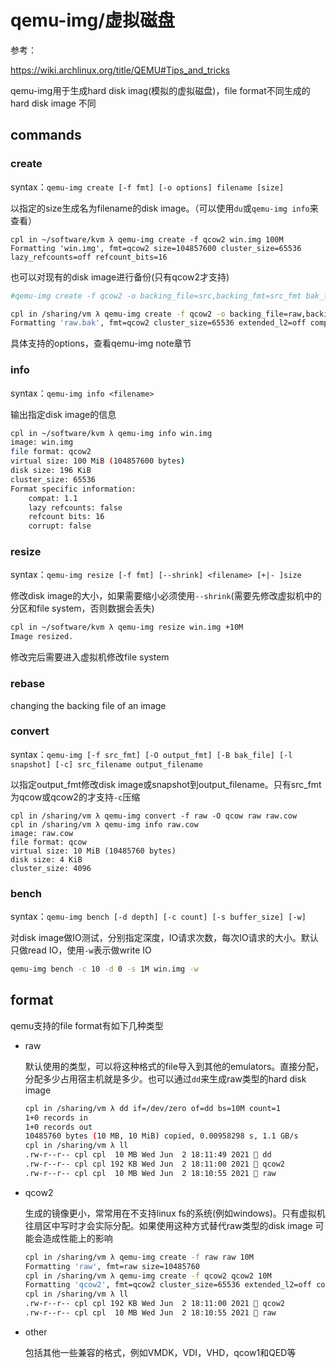 # qemu-img/虚拟磁盘

参考：

https://wiki.archlinux.org/title/QEMU#Tips_and_tricks

qemu-img用于生成hard disk imag(模拟的虚拟磁盘)，file format不同生成的hard disk image 不同

## commands

### create

syntax：`qemu-img create [-f fmt] [-o options] filename [size]`

以指定的size生成名为filename的disk image。（可以使用`du`或`qemu-img info`来查看）

```
cpl in ~/software/kvm λ qemu-img create -f qcow2 win.img 100M
Formatting 'win.img', fmt=qcow2 size=104857600 cluster_size=65536 lazy_refcounts=off refcount_bits=16
```

也可以对现有的disk image进行备份(只有qcow2才支持)

```bash
#qemu-img create -f qcow2 -o backing_file=src,backing_fmt=src_fmt bak_file

cpl in /sharing/vm λ qemu-img create -f qcow2 -o backing_file=raw,backing_fmt=raw raw.bak
Formatting 'raw.bak', fmt=qcow2 cluster_size=65536 extended_l2=off compression_type=zlib size=10485760 backing_file=raw backing_fmt=raw lazy_refcounts=off refcount_bits=16
```

具体支持的options，查看qemu-img note章节

### info

syntax：`qemu-img info <filename>`

输出指定disk image的信息

```bash
cpl in ~/software/kvm λ qemu-img info win.img 
image: win.img
file format: qcow2
virtual size: 100 MiB (104857600 bytes)
disk size: 196 KiB
cluster_size: 65536
Format specific information:
    compat: 1.1
    lazy refcounts: false
    refcount bits: 16
    corrupt: false
```

### resize

syntax：`qemu-img resize [-f fmt] [--shrink] <filename> [+|- ]size`

修改disk image的大小，如果需要缩小必须使用`--shrink`(需要先修改虚拟机中的分区和file system，否则数据会丢失)

```bash
cpl in ~/software/kvm λ qemu-img resize win.img +10M
Image resized.
```

修改完后需要进入虚拟机修改file system

### rebase

changing the backing file of an image

### convert

syntax：`qemu-img [-f src_fmt] [-O output_fmt] [-B bak_file] [-l snapshot] [-c] src_filename output_filename`

以指定output_fmt修改disk image或snapshot到output_filename。只有src_fmt为qcow或qcow2的才支持`-c`压缩

```
cpl in /sharing/vm λ qemu-img convert -f raw -O qcow raw raw.cow
cpl in /sharing/vm λ qemu-img info raw.cow 
image: raw.cow
file format: qcow
virtual size: 10 MiB (10485760 bytes)
disk size: 4 KiB
cluster_size: 4096
```

### bench

syntax：`qemu-img bench [-d depth] [-c count] [-s buffer_size] [-w]`

对disk image做IO测试，分别指定深度，IO请求次数，每次IO请求的大小。默认只做read IO，使用`-w`表示做write IO

```bash
qemu-img bench -c 10 -d 0 -s 1M win.img -w
```

## format

qemu支持的file format有如下几种类型

- raw

  默认使用的类型，可以将这种格式的file导入到其他的emulators。直接分配，分配多少占用宿主机就是多少。也可以通过`dd`来生成raw类型的hard disk image

  ```bash
  cpl in /sharing/vm λ dd if=/dev/zero of=dd bs=10M count=1
  1+0 records in
  1+0 records out
  10485760 bytes (10 MB, 10 MiB) copied, 0.00958298 s, 1.1 GB/s
  cpl in /sharing/vm λ ll
  .rw-r--r-- cpl cpl  10 MB Wed Jun  2 18:11:49 2021  dd
  .rw-r--r-- cpl cpl 192 KB Wed Jun  2 18:11:00 2021  qcow2
  .rw-r--r-- cpl cpl  10 MB Wed Jun  2 18:10:55 2021  raw
  ```

- qcow2

  生成的镜像更小，常常用在不支持linux fs的系统(例如windows)。只有虚拟机往扇区中写时才会实际分配。如果使用这种方式替代raw类型的disk image 可能会造成性能上的影响

  ```bash
  cpl in /sharing/vm λ qemu-img create -f raw raw 10M    
  Formatting 'raw', fmt=raw size=10485760
  cpl in /sharing/vm λ qemu-img create -f qcow2 qcow2 10M
  Formatting 'qcow2', fmt=qcow2 cluster_size=65536 extended_l2=off compression_type=zlib size=10485760 lazy_refcounts=off refcount_bits=16
  cpl in /sharing/vm λ ll
  .rw-r--r-- cpl cpl 192 KB Wed Jun  2 18:11:00 2021  qcow2
  .rw-r--r-- cpl cpl  10 MB Wed Jun  2 18:10:55 2021  raw
  ```

- other

  包括其他一些兼容的格式，例如VMDK，VDI，VHD，qcow1和QED等

